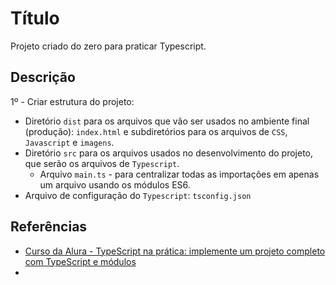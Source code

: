 # Título

Projeto criado do zero para praticar Typescript.

## Descrição

1º - Criar estrutura do projeto:
  - Diretório `dist` para os arquivos que vão ser usados no ambiente final (produção): `index.html` e subdiretórios para os arquivos de `CSS`, `Javascript` e `imagens`.
  - Diretório `src` para os arquivos usados no desenvolvimento do projeto, que serão os arquivos de `Typescript`.
    - Arquivo `main.ts` - para centralizar todas as importações em apenas um arquivo usando os módulos ES6.
  - Arquivo de configuração do `Typescript`: `tsconfig.json`

## Referências

- [Curso da Alura - TypeScript na prática: implemente um projeto completo com TypeScript e módulos](https://cursos.alura.com.br/course/typescript-pratica-projeto-completo-typescript-modulos)
- []()